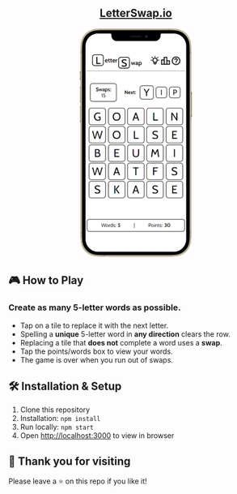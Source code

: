 <h2 align="center">
  <a href="https://letterswap.io">LetterSwap.io</a>
  
</h2>

<p align="center">
  <img src="https://github.com/Maximilian-Oberholtzer/letter-swap/blob/main/public/LetterSwap.png" />  
</p>

<h2>
  🎮 How to Play
</h2>

<h3>Create as many 5-letter words as possible.</h3>

 <ul>
   <li>
      Tap on a tile to replace it with the next letter.
   </li>
   <li>
      Spelling a <b>unique</b> 5-letter word in <b>any direction</b> clears
        the row.
   </li>
   <li>
      Replacing a tile that <b>does not</b> complete a word uses a <b>swap</b>.
   </li>
   <li>
      Tap the points/words box to view your words.
   </li>
   <li>
     The game is over when you run out of swaps.
   </li>
 </ul>
 
 <h2>
  🛠 Installation & Setup
 </h2>
 <ol>
   <li>
      Clone this repository
   </li>
   <li>
      Installation: <code>npm install</code>
   </li>
   <li>
      Run locally: <code>npm start</code>
   </li>
   <li>
     Open  <a href="http://localhost:3000">http://localhost:3000</a> to view in browser
   </li>
 </ol>
 
 <h2>
   💖 Thank you for visiting
 </h2>
 <p>Please leave a ⭐ on this repo if you like it!</p>

